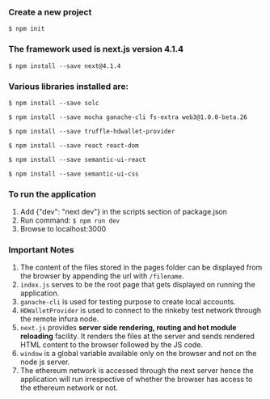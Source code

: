 <h3>Create a new project</h3>

`$ npm init`

<h3>The framework used is next.js version 4.1.4</h3>

`$ npm install --save next@4.1.4`

<h3>Various libraries installed are:</h3>

`$ npm install --save solc`

`$ npm install --save mocha ganache-cli fs-extra web3@1.0.0-beta.26`

`$ npm install --save truffle-hdwallet-provider`

`$ npm install --save react react-dom`

`$ npm install --save semantic-ui-react`

`$ npm install --save semantic-ui-css`

<h3>To run the application</h3>

1. Add {"dev": "next dev"} in the scripts section of package.json
2. Run command:
   `$ npm run dev`
3. Browse to localhost:3000

<h3>Important Notes</h3>

1. The content of the files stored in the pages folder can be displayed from the browser by appending the url with `/filename`.
2. `index.js` serves to be the root page that gets displayed on running the application.
3. `ganache-cli` is used for testing purpose to create local accounts.
4. `HDWalletProvider` is used to connect to the rinkeby test network through the remote infura node.
5. `next.js` provides <b>server side rendering, routing and hot module reloading</b> facility. It renders the files at the server and sends rendered HTML content to the browser followed by the JS code.
6. `window` is a global variable available only on the browser and not on the node js server.
7. The ethereum network is accessed through the next server hence the application will run irrespective of whether the browser has access to the ethereum network or not.
